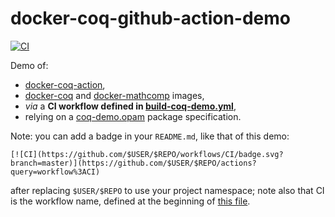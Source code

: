# docker-coq-github-action-demo

[![CI](https://github.com/erikmd/docker-coq-github-action-demo/workflows/CI/badge.svg?branch=master)](https://github.com/erikmd/docker-coq-github-action-demo/actions?query=workflow%3ACI)

Demo of:

* [docker-coq-action](https://github.com/coq-community/docker-coq-action),
* [docker-coq](https://hub.docker.com/r/coqorg/coq) and
  [docker-mathcomp](https://hub.docker.com/r/mathcomp/mathcomp) images,
* *via* a **CI workflow defined in [build-coq-demo.yml](./.github/workflows/build-coq-demo.yml)**,
* relying on a [coq-demo.opam](./coq-demo.opam) package specification.

Note: you can add a badge in your `README.md`, like that of this demo:

```
[![CI](https://github.com/$USER/$REPO/workflows/CI/badge.svg?branch=master)](https://github.com/$USER/$REPO/actions?query=workflow%3ACI)
```

after replacing `$USER/$REPO` to use your project namespace; note also
that CI is the workflow name, defined at the beginning of [this file](
./.github/workflows/build-coq-demo.yml).
